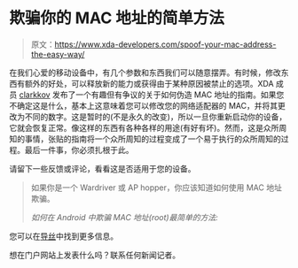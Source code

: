 # 欺骗你的 MAC 地址的简单方法

> 原文：<https://www.xda-developers.com/spoof-your-mac-address-the-easy-way/>

在我们心爱的移动设备中，有几个参数和东西我们可以随意摆弄。有时候，修改东西有额外的好处，可以释放新的能力或获得由于某种原因被禁止的选项。XDA 成员 [clarkkov](http://forum.xda-developers.com/member.php?u=3901106) 发布了一个有趣但有争议的关于如何伪造 MAC 地址的指南。如果您不确定这是什么，基本上这意味着您可以修改您的网络适配器的 MAC，并将其更改为不同的数字。这是暂时的(不是永久的改变)，所以一旦你重新启动你的设备，它就会恢复正常。像这样的东西有各种各样的用途(有好有坏)。然而，这是众所周知的事情，张贴的指南将一个众所周知的过程变成了一个易于执行的众所周知的过程。最后一件事，你必须扎根于此。

请留下一些反馈或评论，看看这是否适用于您的设备。

> 如果你是一个 Wardriver 或 AP hopper，你应该知道如何使用 MAC 地址欺骗。
> 
> *如何在 Android 中欺骗 MAC 地址(root)最简单的方法:*

您可以在[导丝](http://forum.xda-developers.com/showthread.php?t=1118094)中找到更多信息。

想在门户网站上发表什么吗？联系任何新闻记者。